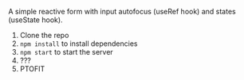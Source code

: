 A simple reactive form with input autofocus (useRef hook) and states (useState hook).

1. Clone the repo
2. `npm install` to install dependencies
3. `npm start` to start the server
4. ???
5. PTOFIT
